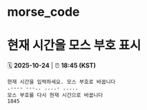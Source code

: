 # morse_code
# 현재 시간을 모스 부호 표시
<!-- MORSE_TIME_START -->
🗓️ **2025-10-24** | ⏰ **18:45 (KST)**

```
현재 시간을 입력하세요. 모스 부호로 바꿉니다
.---- ---.. ....- .....
모스 부호를 다시 현재 시간으로 바꿉니다
1845
```
<!-- MORSE_TIME_END -->
